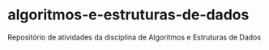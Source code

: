 # algoritmos-e-estruturas-de-dados
 Repositório de atividades da disciplina de Algoritmos e Estruturas de Dados
